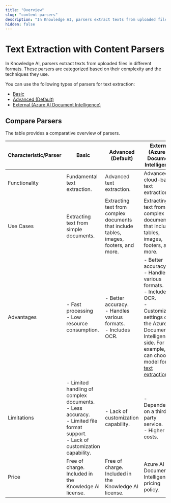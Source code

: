 ```yaml
---
title: "Overview"
slug: "content-parsers"
description: "In Knowledge AI, parsers extract texts from uploaded files in different formats. These parsers are categorized based on their complexity and the techniques they use."
hidden: false
---
```


# Text Extraction with Content Parsers

In Knowledge AI, parsers extract texts from uploaded files in different formats. These parsers are categorized based on their complexity and the techniques they use.

You can use the following types of parsers for text extraction:

- [Basic](text-extraction-with-basic-parser.md)
- [Advanced (Default)](text-extraction-with-advanced-parser.md)
- [External (Azure AI Document Intelligence)](text-extraction-with-azure-ai.md)

## Compare Parsers

The table provides a comparative overview of parsers.

| Characteristic/Parser | Basic                                                                                                                                       | Advanced  (Default)                                                                    | External (Azure AI Document Intelligence)                                                                                                                                                                                                                                                                       |
|-----------------------|---------------------------------------------------------------------------------------------------------------------------------------------|----------------------------------------------------------------------------------------|-----------------------------------------------------------------------------------------------------------------------------------------------------------------------------------------------------------------------------------------------------------------------------------------------------------------|
| Functionality         | Fundamental text extraction.                                                                                                                | Advanced text extraction.                                                              | Advanced, cloud-based text extraction.                                                                                                                                                                                                                                                                          |
| Use Cases             | Extracting text from simple documents.                                                                                                      | Extracting text from complex documents that include tables, images, footers, and more. | Extracting text from complex documents that include tables, images, footers, and more.                                                                                                                                                                                                                          |
| Advantages            | - Fast processing <br> - Low resource consumption.                                                                                          | - Better accuracy. <br> - Handles various formats. <br> - Includes OCR.                | - Better accuracy. <br> - Handles various formats. <br> - Includes OCR. <br> - Customizable settings on the Azure AI Document Intelligence side. For example, you can choose a model for [text extraction](https://learn.microsoft.com/en-us/azure/ai-services/document-intelligence/concept-general-document). |
| Limitations           | - Limited handling of complex documents. <br> - Less accuracy. <br> - Limited file format support. <br> - Lack of customization capability. | - Lack of customization capability.                                                    | - Dependency on a third-party service. <br> - Higher costs.                                                                                                                                                                                                                                                     |
| Price                 | Free of charge. Included in the Knowledge AI license.                                                                                       | Free of charge. Included in the Knowledge AI license.                                  | Azure AI Document Intelligence pricing policy.                                                                                                                                                                                                                                                                  |

